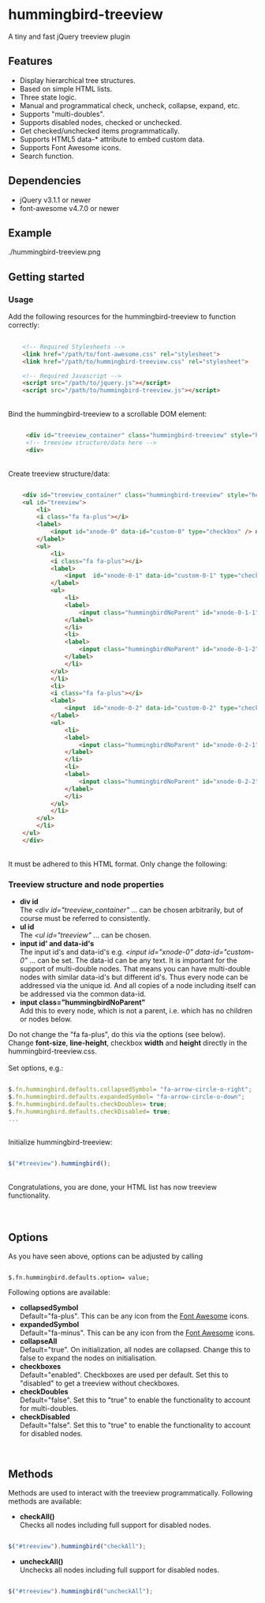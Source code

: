 # hummingbird-treeview
A tiny and fast jQuery treeview plugin


## Features

- Display hierarchical tree structures.
- Based on simple HTML lists.
- Three state logic.
- Manual and programmatical check, uncheck, collapse, expand, etc.
- Supports "multi-doubles".
- Supports disabled nodes, checked or unchecked.
- Get checked/unchecked items programmatically.
- Supports HTML5 data-* attribute to embed custom data.
- Supports Font Awesome icons.
- Search function.


## Dependencies

- jQuery v3.1.1 or newer
- font-awesome v4.7.0 or newer


## Example

./hummingbird-treeview.png

<h2>Getting started</h2>
<h3>Usage</h3>
Add the following resources for the hummingbird-treeview to function correctly:

```html
	
    <!-- Required Stylesheets -->
    <link href="/path/to/font-awesome.css" rel="stylesheet">
    <link href="/path/to/hummingbird-treeview.css" rel="stylesheet">

    <!-- Required Javascript -->
    <script src="/path/to/jquery.js"></script>
    <script src="/path/to/hummingbird-treeview.js"></script>

```

<br>
Bind the hummingbird-treeview to a scrollable DOM element:

```html

     <div id="treeview_container" class="hummingbird-treeview" style="height: 230px; overflow-y: scroll;">
     <!-- treeview structure/data here -->
     <div>

```

<br>
Create treeview structure/data:	

```html

    <div id="treeview_container" class="hummingbird-treeview" style="height: 230px; overflow-y: scroll;">
	<ul id="treeview">
	    <li>
		<i class="fa fa-plus"></i>
		<label>
		    <input id="xnode-0" data-id="custom-0" type="checkbox" /> node-0
		</label>
		<ul>
		    <li>
			<i class="fa fa-plus"></i>
			<label>
			    <input  id="xnode-0-1" data-id="custom-0-1" type="checkbox" /> node-0-1
			</label>
			<ul>
			    <li>
				<label>
				    <input class="hummingbirdNoParent" id="xnode-0-1-1" data-id="custom-0-1-1" type="checkbox" /> node-0-1-1
				</label>
			    </li>
			    <li>
				<label>
				    <input class="hummingbirdNoParent" id="xnode-0-1-2" data-id="custom-0-1-2" type="checkbox" /> node-0-1-2
				</label>
			    </li>
			</ul>
		    </li>
		    <li>
			<i class="fa fa-plus"></i>
			<label>
			    <input  id="xnode-0-2" data-id="custom-0-2" type="checkbox" /> node-0-2
			</label>
			<ul>
			    <li>
				<label>
				    <input class="hummingbirdNoParent" id="xnode-0-2-1" data-id="custom-0-2-1" type="checkbox" /> node-0-2-1
				</label>
			    </li>
			    <li>
				<label>
				    <input class="hummingbirdNoParent" id="xnode-0-2-2" data-id="custom-0-2-2" type="checkbox" /> node-0-2-2
				</label>
			    </li>
			</ul>
		    </li>
		</ul>
	    </li>
	</ul>
    </div>

```

<br>
It must be adhered to this HTML format.
Only change the following:
<h3>Treeview structure and node properties</h3>
<ul>
<li><b>div id</b><br>
The <i>&#60;div id="treeview_container"</i>
... can be chosen arbitrarily, but of course
must be referred to consistently.</li>
<li><b>ul id</b><br>
The <i>&#60;ul id="treeview"</i> ... can be chosen.</li>
<li><b>input id' and data-id's</b><br>
The input id's and data-id's
e.g. <i>&#60;input id="xnode-0"
data-id="custom-0"</i> ... can be set. The
data-id can be any text. It is important
for the support of multi-double
nodes. That means you can have
multi-double nodes with similar data-id's
but different id's. Thus every node can be
addressed via the unique id. And all
copies of a node including itself can be
addressed via the common data-id.</li>
<li><b>input class="hummingbirdNoParent"</b><br>
Add this to every node, which is not a
parent, i.e. which has no children or
nodes below.</li>
</ul>
Do not change the "fa fa-plus", do this via the options (see below).
<br>
Change <b>font-size</b>, <b>line-height</b>, checkbox <b>width</b> and <b>height</b> directly
in the hummingbird-treeview.css.<br>
<br>
Set options, e.g.:

```javascript

$.fn.hummingbird.defaults.collapsedSymbol= "fa-arrow-circle-o-right";
$.fn.hummingbird.defaults.expandedSymbol= "fa-arrow-circle-o-down";
$.fn.hummingbird.defaults.checkDoubles= true; 
$.fn.hummingbird.defaults.checkDisabled= true;
...


```    

<br>
Initialize hummingbird-treeview:

```javascript

$("#treeview").hummingbird();

```

<br>
Congratulations, you are done, your HTML list has now treeview functionality.
<br>
<br>
<br>

<h2>Options</h2>
As you have seen above, options can be adjusted by calling
<pre><code>
$.fn.hummingbird.defaults.option= value;
</code></pre>
Following options are available:
<ul>
<li><b>collapsedSymbol</b><br>
Default="fa-plus". This can be any icon
from the <a href="http://fontawesome.io/icons/">Font Awesome</a> icons.</li>
<li><b>expandedSymbol</b><br>
Default="fa-minus". This can be any icon
from the <a href="http://fontawesome.io/icons/">Font Awesome</a> icons.</li>
<li><b>collapseAll</b><br>
Default="true". On initialization, all
nodes are collapsed. Change this to false to expand the nodes on initialisation.</li>
<li><b>checkboxes</b><br>
Default="enabled". Checkboxes are used per
default. Set this to "disabled" to get a
treeview without checkboxes.</li>
<li><b>checkDoubles</b><br>
Default="false". Set this to "true" to enable the functionality to account for multi-doubles.</li>
<li><b>checkDisabled</b><br>
Default="false". Set this to "true" to enable the functionality to account for disabled nodes.</li>		
</ul>
<br>
<h2>Methods</h2>
Methods are used to interact with the treeview programmatically. Following methods are available:

- **checkAll()**<br>
  Checks all nodes including full support for disabled nodes.

```javascript

$("#treeview").hummingbird("checkAll");

```

- **uncheckAll()**<br>
  Unchecks all nodes including full support for disabled nodes.

```javascript

$("#treeview").hummingbird("uncheckAll");

```









































